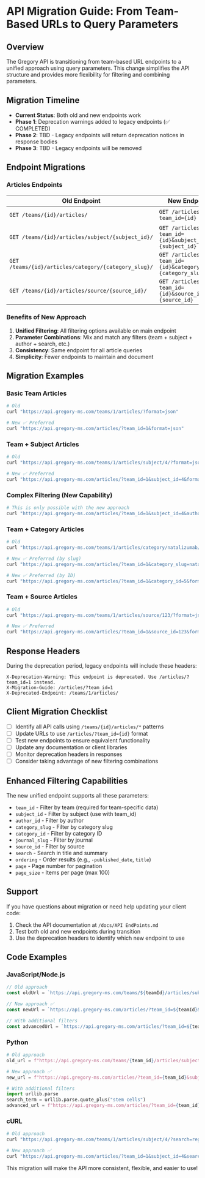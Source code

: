 # API Migration Guide: From Team-Based URLs to Query Parameters

## Overview

The Gregory API is transitioning from team-based URL endpoints to a unified approach using query parameters. This change simplifies the API structure and provides more flexibility for filtering and combining parameters.

## Migration Timeline

- **Current Status**: Both old and new endpoints work
- **Phase 1**: Deprecation warnings added to legacy endpoints (✅ COMPLETED)
- **Phase 2**: TBD - Legacy endpoints will return deprecation notices in response bodies
- **Phase 3**: TBD - Legacy endpoints will be removed

## Endpoint Migrations

### Articles Endpoints

| Old Endpoint | New Endpoint | Status |
|-------------|--------------|---------|
| `GET /teams/{id}/articles/` | `GET /articles/?team_id={id}` | ⚠️ Deprecated |
| `GET /teams/{id}/articles/subject/{subject_id}/` | `GET /articles/?team_id={id}&subject_id={subject_id}` | ⚠️ Deprecated |
| `GET /teams/{id}/articles/category/{category_slug}/` | `GET /articles/?team_id={id}&category_slug={category_slug}` | ⚠️ Deprecated |
| `GET /teams/{id}/articles/source/{source_id}/` | `GET /articles/?team_id={id}&source_id={source_id}` | ⚠️ Deprecated |

### Benefits of New Approach

1. **Unified Filtering**: All filtering options available on main endpoint
2. **Parameter Combinations**: Mix and match any filters (team + subject + author + search, etc.)
3. **Consistency**: Same endpoint for all article queries
4. **Simplicity**: Fewer endpoints to maintain and document

## Migration Examples

### Basic Team Articles
```bash
# Old
curl "https://api.gregory-ms.com/teams/1/articles/?format=json"

# New ✅ Preferred
curl "https://api.gregory-ms.com/articles/?team_id=1&format=json"
```

### Team + Subject Articles
```bash
# Old
curl "https://api.gregory-ms.com/teams/1/articles/subject/4/?format=json"

# New ✅ Preferred  
curl "https://api.gregory-ms.com/articles/?team_id=1&subject_id=4&format=json"
```

### Complex Filtering (New Capability)
```bash
# This is only possible with the new approach
curl "https://api.gregory-ms.com/articles/?team_id=1&subject_id=4&author_id=123&search=stem+cells&ordering=-published_date&format=json"
```

### Team + Category Articles
```bash
# Old
curl "https://api.gregory-ms.com/teams/1/articles/category/natalizumab/?format=json"

# New ✅ Preferred (by slug)
curl "https://api.gregory-ms.com/articles/?team_id=1&category_slug=natalizumab&format=json"

# New ✅ Preferred (by ID)
curl "https://api.gregory-ms.com/articles/?team_id=1&category_id=5&format=json"
```

### Team + Source Articles
```bash
# Old
curl "https://api.gregory-ms.com/teams/1/articles/source/123/?format=json"

# New ✅ Preferred
curl "https://api.gregory-ms.com/articles/?team_id=1&source_id=123&format=json"
```

## Response Headers

During the deprecation period, legacy endpoints will include these headers:

```http
X-Deprecation-Warning: This endpoint is deprecated. Use /articles/?team_id=1 instead.
X-Migration-Guide: /articles/?team_id=1
X-Deprecated-Endpoint: /teams/1/articles/
```

## Client Migration Checklist

- [ ] Identify all API calls using `/teams/{id}/articles/*` patterns
- [ ] Update URLs to use `/articles/?team_id={id}` format
- [ ] Test new endpoints to ensure equivalent functionality
- [ ] Update any documentation or client libraries
- [ ] Monitor deprecation headers in responses
- [ ] Consider taking advantage of new filtering combinations

## Enhanced Filtering Capabilities

The new unified endpoint supports all these parameters:

- `team_id` - Filter by team (required for team-specific data)
- `subject_id` - Filter by subject (use with team_id)
- `author_id` - Filter by author
- `category_slug` - Filter by category slug
- `category_id` - Filter by category ID
- `journal_slug` - Filter by journal
- `source_id` - Filter by source
- `search` - Search in title and summary
- `ordering` - Order results (e.g., `-published_date`, `title`)
- `page` - Page number for pagination
- `page_size` - Items per page (max 100)

## Support

If you have questions about migration or need help updating your client code:

1. Check the API documentation at `/docs/API EndPoints.md`
2. Test both old and new endpoints during transition
3. Use the deprecation headers to identify which new endpoint to use

## Code Examples

### JavaScript/Node.js
```javascript
// Old approach
const oldUrl = `https://api.gregory-ms.com/teams/${teamId}/articles/subject/${subjectId}/`;

// New approach ✅
const newUrl = `https://api.gregory-ms.com/articles/?team_id=${teamId}&subject_id=${subjectId}`;

// With additional filters
const advancedUrl = `https://api.gregory-ms.com/articles/?team_id=${teamId}&subject_id=${subjectId}&search=${encodeURIComponent(searchTerm)}&ordering=-published_date`;
```

### Python
```python
# Old approach
old_url = f"https://api.gregory-ms.com/teams/{team_id}/articles/subject/{subject_id}/"

# New approach ✅
new_url = f"https://api.gregory-ms.com/articles/?team_id={team_id}&subject_id={subject_id}"

# With additional filters
import urllib.parse
search_term = urllib.parse.quote_plus("stem cells")
advanced_url = f"https://api.gregory-ms.com/articles/?team_id={team_id}&subject_id={subject_id}&search={search_term}&ordering=-published_date"
```

### cURL
```bash
# Old approach
curl "https://api.gregory-ms.com/teams/1/articles/subject/4/?search=regeneration&format=json"

# New approach ✅
curl "https://api.gregory-ms.com/articles/?team_id=1&subject_id=4&search=regeneration&format=json"
```

This migration will make the API more consistent, flexible, and easier to use!
